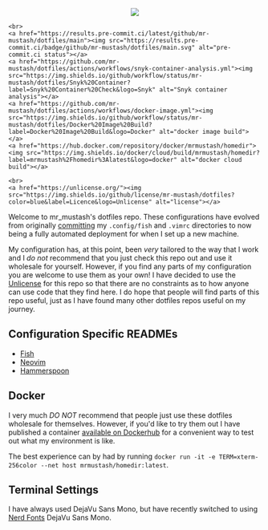<p align="center">
    <img src="https://i.imgur.com/WidJ8uW.jpg">

    <br>
    <a href="https://results.pre-commit.ci/latest/github/mr-mustash/dotfiles/main"><img src="https://results.pre-commit.ci/badge/github/mr-mustash/dotfiles/main.svg" alt="pre-commit.ci status"></a>
    <a href="https://github.com/mr-mustash/dotfiles/actions/workflows/snyk-container-analysis.yml"><img src="https://img.shields.io/github/workflow/status/mr-mustash/dotfiles/Snyk%20Container?label=Snyk%20Container%20Check&logo=Snyk" alt="Snyk container analysis"></a>
    <a href="https://github.com/mr-mustash/dotfiles/actions/workflows/docker-image.yml"><img src="https://img.shields.io/github/workflow/status/mr-mustash/dotfiles/Docker%20Image%20Build?label=Docker%20Image%20Build&logo=Docker" alt="docker image build"></a>
    <a href="https://hub.docker.com/repository/docker/mrmustash/homedir"><img src="https://img.shields.io/docker/cloud/build/mrmustash/homedir?label=mrmustash%2Fhomedir%3Alatest&logo=docker" alt="docker cloud build"></a>

    <br>
    <a href="https://unlicense.org/"><img src="https://img.shields.io/github/license/mr-mustash/dotfiles?color=blue&label=Licence&logo=Unlicense" alt="license"></a>

<p>

Welcome to mr_mustash's dotfiles repo. These configurations have evolved from originally [committing](https://github.com/mr-mustash/dotfiles/tree/9c2b4e315b7a37742b1d2c3b601c3b184c3e9459) my `.config/fish` and `.vimrc` directories to now being a fully automated deployment for when I set up a new machine.

My configuration has, at this point, been _very_ tailored to the way that I work and I _do not_ recommend that you just check this repo out and use it wholesale for yourself. However, if you find any parts of my configuration you are welcome to use them as your own! I have decided to use the [Unlicense](https://unlicense.org/) for this repo so that there are no constraints as to how anyone can use code that they find here. I do hope that people will find parts of this repo useful, just as I have found many other dotfiles repos useful on my journey.

## Configuration Specific READMEs

- [Fish](tilde/.config/fish/README.md)
- [Neovim](tile/.config/nvim/README.md)
- [Hammerspoon](tile/.hammerspoon/README.md)

## Docker

I very much _DO NOT_ recommend that people just use these dotfiles wholesale for themselves. However, if you'd like to try them out I have published a container [available on Dockerhub](https://hub.docker.com/repository/docker/mrmustash/homedir/) for a convenient way to test out what my environment is like.

The best experience can by had by running `docker run -it -e TERM=xterm-256color --net host mrmustash/homedir:latest`.

## Terminal Settings

I have always used DejaVu Sans Mono, but have recently switched to using [Nerd Fonts](https://www.nerdfonts.com/#home) DejaVu Sans Mono.
